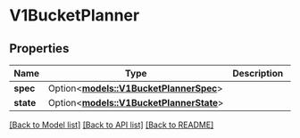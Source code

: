 # V1BucketPlanner

## Properties

Name | Type | Description | Notes
------------ | ------------- | ------------- | -------------
**spec** | Option<[**models::V1BucketPlannerSpec**](v1BucketPlannerSpec.md)> |  | [optional]
**state** | Option<[**models::V1BucketPlannerState**](v1BucketPlannerState.md)> |  | [optional]

[[Back to Model list]](../README.md#documentation-for-models) [[Back to API list]](../README.md#documentation-for-api-endpoints) [[Back to README]](../README.md)


